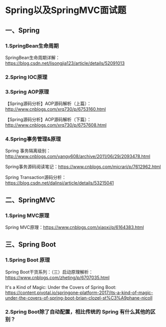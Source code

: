 # Spring以及SpringMVC面试题

## 一、Spring
### 1.SpringBean生命周期
SpringBean生命周期详解：https://blog.csdn.net/lisongjia123/article/details/52091013

### 2.Spring IOC原理

### 3.Spring AOP原理
【Spring源码分析】AOP源码解析（上篇）：http://www.cnblogs.com/xrq730/p/6753160.html

【Spring源码分析】AOP源码解析（下篇）：http://www.cnblogs.com/xrq730/p/6757608.html

### 4.Spring事务管理&原理
Spring 事务隔离级别：http://www.cnblogs.com/yangy608/archive/2011/06/29/2093478.html

Spring事务源码阅读笔记：https://www.cnblogs.com/micrari/p/7612962.html

Spring Transaction源码分析：https://blog.csdn.net/dalinsi/article/details/53215041

## 二、SpringMVC
### 1.Spring MVC原理
Spring MVC原理：https://www.cnblogs.com/xiaoxi/p/6164383.html


## 三、Spring Boot
### 1.Spring Boot 原理
Spring Boot干货系列：（三）启动原理解析：https://www.cnblogs.com/zheting/p/6707035.html

It's a Kind of Magic: Under the Covers of Spring Boot: https://content.pivotal.io/springone-platform-2017/its-a-kind-of-magic-under-the-covers-of-spring-boot-brian-clozel-st%C3%A9phane-nicoll

### 2.Spring Boot除了自动配置，相比传统的 Spring 有什么其他的区别？



